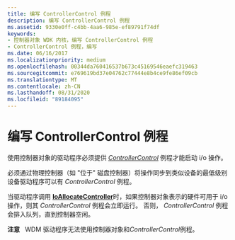 ```yaml
---
title: 编写 ControllerControl 例程
description: 编写 ControllerControl 例程
ms.assetid: 9330e0ff-c4bb-4aa6-985e-ef89791f74df
keywords:
- 控制器对象 WDK 内核，编写 ControllerControl 例程
- ControllerControl 例程，编写
ms.date: 06/16/2017
ms.localizationpriority: medium
ms.openlocfilehash: 00344da760416537b673c45169546eaefc319463
ms.sourcegitcommit: e769619bd37e04762c77444e8b4ce9fe86ef09cb
ms.translationtype: MT
ms.contentlocale: zh-CN
ms.lasthandoff: 08/31/2020
ms.locfileid: "89184095"
---
```

# <a name="writing-controllercontrol-routines"></a>编写 ControllerControl 例程





使用控制器对象的驱动程序必须提供 [*ControllerControl*](https://msdn.microsoft.com/library/windows/hardware/ff542049) 例程才能启动 i/o 操作。

必须通过物理控制器（如 "位于" 磁盘控制器）将操作同步到类似设备的最低级别设备驱动程序可以有 *ControllerControl* 例程。

当驱动程序调用 [**IoAllocateController**](/windows-hardware/drivers/ddi/ntddk/nf-ntddk-ioallocatecontroller)时，如果控制器对象表示的硬件可用于 i/o 操作，则其 *ControllerControl* 例程会立即运行。 否则， *ControllerControl* 例程会排入队列，直到控制器空闲。

**注意**   WDM 驱动程序无法使用控制器对象和*ControllerControl*例程。

 

 

